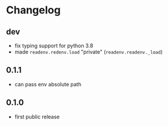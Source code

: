# Changelog

## dev

* fix typing support for python 3.8
* made `readenv.redenv.load` "private" (`readenv.readenv._load`)

## 0.1.1

* can pass env absolute path

## 0.1.0

* first public release
